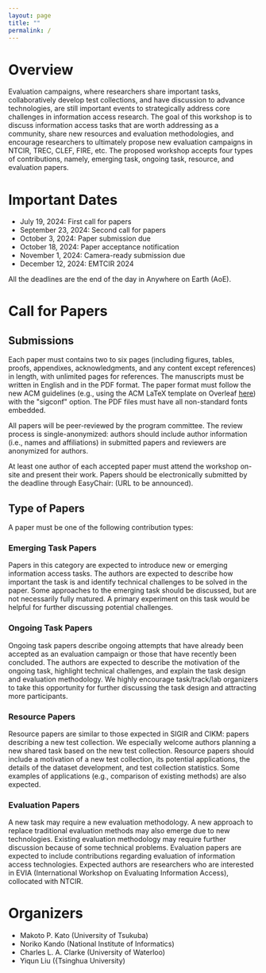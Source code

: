 ```yaml
---
layout: page
title: ""
permalink: /
---
```


# Overview
Evaluation campaigns, where researchers share important tasks, collaboratively develop test collections, and have discussion to advance technologies, are still important events to strategically address core challenges in information access research. 
  The goal of this workshop is to discuss information access tasks that are worth addressing as a community, share new resources and evaluation methodologies,
  and encourage researchers to ultimately propose new evaluation campaigns in  NTCIR, TREC, CLEF, FIRE, etc.
  The proposed workshop accepts four types of contributions, namely, 
  emerging task, ongoing task, resource, and evaluation papers.


# Important Dates
- July 19, 2024: First call for papers
- September 23, 2024: Second call for papers
- October 3, 2024: Paper submission due
- October 18, 2024: Paper acceptance notification
- November 1, 2024: Camera-ready submission due
- December 12, 2024: EMTCIR 2024

All the deadlines are the end of the day in Anywhere on Earth (AoE).

# Call for Papers

## Submissions

Each paper must contains two to six pages (including figures, tables, proofs, appendixes, acknowledgments, and any content except references) in length, with unlimited pages for references. 
The manuscripts must be written in English and in the PDF format.
The paper format must follow the new ACM guidelines (e.g., using the ACM LaTeX template on Overleaf [here](https://www.overleaf.com/latex/templates/acm-conference-proceedings-primary-article-template/wbvnghjbzwpc)) with the "sigconf" option.
The PDF files must have all non-standard fonts embedded. 

All papers will be peer-reviewed by the program committee.
The review process is single-anonymized: authors should include author information (i.e., names and affiliations) in submitted papers
and reviewers are anonymized for authors.

At least one author of each accepted paper must attend the workshop on-site and present their work. 
Papers should be electronically submitted by the deadline through EasyChair: (URL to be announced).


## Type of Papers

A paper must be one of the following contribution types:

### Emerging Task Papers
Papers in this category are expected to introduce new or emerging information access tasks. The authors are expected to describe how important the task is and identify technical challenges to be solved in the paper. Some approaches to the emerging task should be discussed, but are not necessarily fully matured. A primary experiment on this task would be helpful for further discussing potential challenges.

### Ongoing Task Papers
Ongoing task papers describe ongoing attempts that have already been accepted as an evaluation campaign or those that have recently been concluded. The authors are expected to describe the motivation of the ongoing task, highlight technical challenges, and explain the task design and evaluation methodology. We highly encourage task/track/lab organizers to take this opportunity for further discussing the task design and attracting more participants. 
### Resource Papers
Resource papers are similar to those expected in SIGIR and CIKM: papers describing a new test collection. We especially welcome authors planning a new shared task based on the new test collection. Resource papers should include a motivation of a new test collection, its potential applications, the details of the dataset development, and test collection statistics. Some examples of applications (e.g., comparison of existing methods) are also expected. 
### Evaluation Papers
A new task may require a new evaluation methodology. A new approach to replace traditional evaluation methods may also emerge due to new technologies. Existing evaluation methodology may require further discussion because of some technical problems. Evaluation papers are expected to include contributions regarding evaluation of information access technologies. Expected authors are researchers who are interested in EVIA (International Workshop on Evaluating Information Access), collocated with NTCIR.

# Organizers
- Makoto P. Kato (University of Tsukuba)
- Noriko Kando (National Institute of Informatics)
- Charles L. A. Clarke (University of Waterloo)
- Yiqun Liu ({Tsinghua University)

